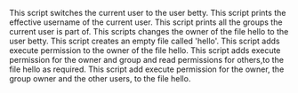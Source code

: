 This script switches the current user to the user betty.
This script prints the effective username of the current user.
This script prints all the groups the current user is part of.
This scripts changes the owner of the file hello to the user betty.
This script creates an empty file called 'hello'.
This script adds execute permission to the owner of the file hello.
This script adds execute permission for the owner and group and read permissions for others,to the file hello as required.
This script add execute permission for the owner, the group owner and the other users, to the file hello.
